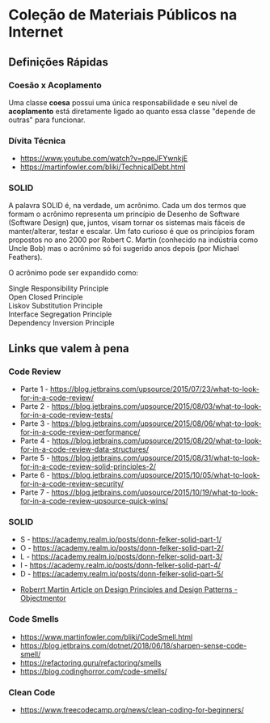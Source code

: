 # Coleção de Materiais Públicos na Internet


## Definições Rápidas

### Coesão x Acoplamento
Uma classe **coesa** possui uma única responsabilidade e seu nível de **acoplamento** está diretamente ligado ao quanto essa classe "depende de outras" para funcionar.

### Dívita Técnica
* https://www.youtube.com/watch?v=pqeJFYwnkjE
* https://martinfowler.com/bliki/TechnicalDebt.html

### SOLID
A palavra SOLID é, na verdade, um acrônimo. Cada um dos termos que formam o acrônimo representa um princípio de Desenho de Software (Software Design) que, juntos, visam tornar os sistemas mais fáceis de manter/alterar, testar e escalar. Um fato curioso é que os princípios foram propostos no ano 2000 por Robert C. Martin (conhecido na indústria como Uncle Bob) mas o acrônimo só foi sugerido anos depois (por Michael Feathers).

O acrônimo pode ser expandido como:

Single Responsibility Principle\
Open Closed Principle\
Liskov Substitution Principle\
Interface Segregation Principle\
Dependency Inversion Principle

## Links que valem à pena

### Code Review
* Parte 1 - https://blog.jetbrains.com/upsource/2015/07/23/what-to-look-for-in-a-code-review/
* Parte 2 - https://blog.jetbrains.com/upsource/2015/08/03/what-to-look-for-in-a-code-review-tests/
* Parte 3 - https://blog.jetbrains.com/upsource/2015/08/06/what-to-look-for-in-a-code-review-performance/
* Parte 4 - https://blog.jetbrains.com/upsource/2015/08/20/what-to-look-for-in-a-code-review-data-structures/
* Parte 5 - https://blog.jetbrains.com/upsource/2015/08/31/what-to-look-for-in-a-code-review-solid-principles-2/
* Parte 6 - https://blog.jetbrains.com/upsource/2015/10/05/what-to-look-for-in-a-code-review-security/
* Parte 7 - https://blog.jetbrains.com/upsource/2015/10/19/what-to-look-for-in-a-code-review-upsource-quick-wins/

### SOLID
* S - https://academy.realm.io/posts/donn-felker-solid-part-1/
* O - https://academy.realm.io/posts/donn-felker-solid-part-2/
* L - https://academy.realm.io/posts/donn-felker-solid-part-3/
* I - https://academy.realm.io/posts/donn-felker-solid-part-4/
* D - https://academy.realm.io/posts/donn-felker-solid-part-5/

+ [Roberrt Martin Article on Design Principles and Design Patterns - Objectmentor](https://web.archive.org/web/20150906155800/http:/www.objectmentor.com/resources/articles/Principles_and_Patterns.pdf)

### Code Smells
* https://www.martinfowler.com/bliki/CodeSmell.html
* https://blog.jetbrains.com/dotnet/2018/06/18/sharpen-sense-code-smell/
* https://refactoring.guru/refactoring/smells
* https://blog.codinghorror.com/code-smells/

### Clean Code
* https://www.freecodecamp.org/news/clean-coding-for-beginners/
